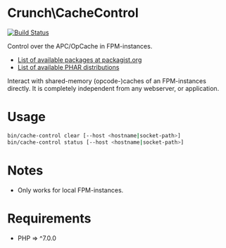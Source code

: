 Crunch\CacheControl
===================
[![Build Status](https://travis-ci.org/KingCrunch/CacheControl.svg?branch=master)](https://travis-ci.org/KingCrunch/CacheControl)

Control over the APC/OpCache in FPM-instances.

* [List of available packages at packagist.org](http://packagist.org/packages/crunch/cache-control)
* [List of available PHAR distributions](https://github.com/KingCrunch/CacheControl/releases)

Interact with shared-memory (opcode-)caches of an FPM-instances directly. It is completely independent
from any webserver, or application.

Usage
=====

```bash
bin/cache-control clear [--host <hostname|socket-path>]
bin/cache-control status [--host <hostname|socket-path>]
```

Notes
=====

* Only works for local FPM-instances.

Requirements
============
* PHP => ^7.0.0
